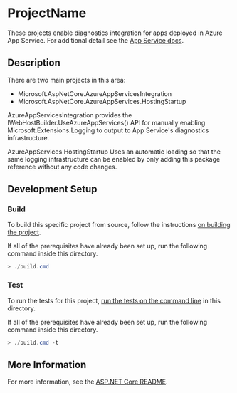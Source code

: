 # ProjectName

These projects enable diagnostics integration for apps deployed in Azure App Service. For additional detail see the [App Service docs](https://learn.microsoft.com/aspnet/core/host-and-deploy/azure-apps/).

## Description

There are two main projects in this area:
- Microsoft.AspNetCore.AzureAppServicesIntegration
- Microsoft.AspNetCore.AzureAppServices.HostingStartup

AzureAppServicesIntegration provides the IWebHostBuilder.UseAzureAppServices() API for manually enabling Microsoft.Extensions.Logging to output to App Service's diagnostics infrastructure.

AzureAppServices.HostingStartup Uses an automatic loading so that the same logging infrastructure can be enabled by only adding this package reference without any code changes.

## Development Setup

### Build

To build this specific project from source, follow the instructions [on building the project](../../docs/BuildFromSource.md#step-3-build-the-repo).

If all of the prerequisites have already been set up, run the following command inside this directory.
```powershell
> ./build.cmd
```

### Test

To run the tests for this project, [run the tests on the command line](../../docs/BuildFromSource.md#running-tests-on-command-line) in this directory.

If all of the prerequisites have already been set up, run the following command inside this directory.
```powershell
> ./build.cmd -t
```

## More Information

For more information, see the [ASP.NET Core README](../../README.md).
